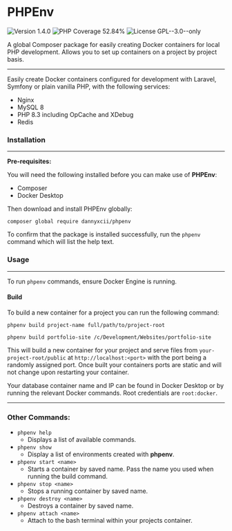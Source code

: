 # PHPEnv

<div>
<!-- Version Badge -->
<img src="https://img.shields.io/badge/Version-1.4.0-blue" alt="Version 1.4.0">
<!-- PHP Coverage Badge -->
<img src="https://img.shields.io/badge/PHP Coverage-52.84%25-red" alt="PHP Coverage 52.84%">
<!-- License Badge -->
<img src="https://img.shields.io/badge/License-GPL--3.0--only-34ad9b" alt="License GPL--3.0--only">
</div>

A global Composer package for easily creating Docker containers for local PHP development. Allows you to set up containers
on a project by project basis.

---

Easily create Docker containers configured for development with Laravel, Symfony or plain vanilla PHP, with the following services:

- Nginx
- MySQL 8
- PHP 8.3 including OpCache and XDebug
- Redis

### Installation

---

**Pre-requisites:**

You will need the following installed before you can make use of **PHPEnv**:
- Composer
- Docker Desktop

Then download and install PHPEnv globally:

```
composer global require dannyxcii/phpenv
```

To confirm that the package is installed successfully, run the `phpenv` command which 
will list the help text.

### Usage

---

To run `phpenv` commands, ensure Docker Engine is running.

#### Build

To build a new container for a project you can run the following command:

```
phpenv build project-name full/path/to/project-root
```

```
phpenv build portfolio-site /c/Development/Websites/portfolio-site
```

This will build a new container for your project and serve files from `your-project-root/public` at `http://localhost:<port>` 
with the port being a randomly assigned port. Once built your containers ports are static and will not change upon restarting
your container.

Your database container name and IP can be found in Docker Desktop or by running the relevant Docker commands. Root 
credentials are `root:docker`.

---

### Other Commands:

- `phpenv help`
  - Displays a list of available commands.
- `phpenv show` 
  - Display a list of environments created with **phpenv**.
- `phpenv start <name>`
  - Starts a container by saved name. Pass the name you used when running the build command.
- `phpenv stop <name>`
  - Stops a running container by saved name.
- `phpenv destroy <name>`
  - Destroys a container by saved name.
- `phpenv attach <name>`
  - Attach to the bash terminal within your projects container.
